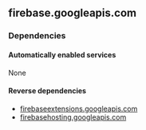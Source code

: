 ## firebase.googleapis.com

### Dependencies

#### Automatically enabled services

None

#### Reverse dependencies

* [firebaseextensions.googleapis.com](../firebaseextensions.googleapis.com/)
* [firebasehosting.googleapis.com](../firebasehosting.googleapis.com/)
